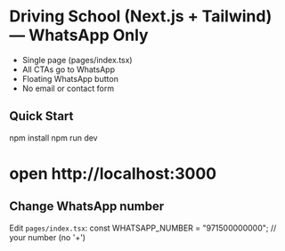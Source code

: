 # Driving School (Next.js + Tailwind) — WhatsApp Only
- Single page (pages/index.tsx)
- All CTAs go to WhatsApp
- Floating WhatsApp button
- No email or contact form

## Quick Start
npm install
npm run dev
# open http://localhost:3000

## Change WhatsApp number
Edit `pages/index.tsx`:
const WHATSAPP_NUMBER = "971500000000"; // your number (no '+')
